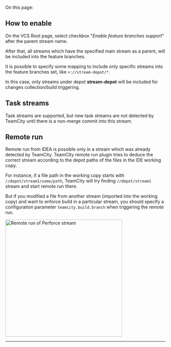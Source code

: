 [//]: # (title: Perforce Streams as feature branches)
[//]: # (auxiliary-id: Perforce Streams as feature branches)

On this page:

<tag-list of="chapter" mode="tree" depth="4"/>

## How to enable

On the VCS Root page, select checkbox "_Enable feature branches support_" after the parent stream name.

After that, all streams which have the specified main stream as a parent, will be included into the feature branches.

It is possible to specify some mapping to include only specific streams into the feature branches set, like `+://stream-depot/*`.

In this case, only streams under depot __stream\-depot__ will be included for changes collection/build triggering.

## Task streams

Task streams are supported, but new task streams are not detected by TeamCity until there is a non\-merge commit into this stream.

## Remote run

Remote run from IDEA is possible only in a stream which was already detected by TeamCity. TeamCity remote run plugin tries to deduce the correct stream according to the depot paths of the files in the IDE working copy. 

For instance, if a file path in the working copy starts with `//depot/stream1/some/path`, TeamCity will try finding `//depot/stream1` stream and start remote run there.

But if you modified a file from another stream (imported into the working copy) and want to enforce build in a particular stream, you should specify a configuration parameter `teamcity.build.branch` when triggering the remote run.

<img src="perforce-stream.png" width="367" alt="Remote run of Perforce stream"/>

__ __